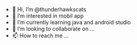 - 👋 Hi, I’m @thunderhawkscats
- 👀 I’m interested in mobil app
- 🌱 I’m currently learning java and android studio
- 💞️ I’m looking to collaborate on ...
- 📫 How to reach me ...

<!---
thunderhawkscats/thunderhawkscats is a ✨ special ✨ repository because its `README.md` (this file) appears on your GitHub profile.
You can click the Preview link to take a look at your changes.
--->
